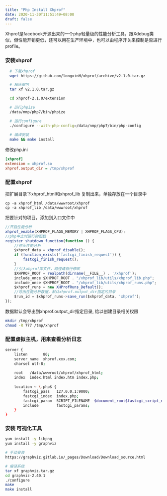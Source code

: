 ```yaml
---
title: "Php Install Xhprof"
date: 2020-11-30T11:51:49+08:00
draft: false
---
```



Xhprof是facebook开源出来的一个php轻量级的性能分析工具，跟Xdebug类似，但性能开销更低，还可以用在生产环境中，也可以由程序开关来控制是否进行profile。

### 安装xhprof

```bash
  # 下载xhprof 
  wget https://github.com/longxinH/xhprof/archive/v2.1.0.tar.gz

  # 解压缩包
  tar xf v2.1.0.tar.gz

  cd xhprof-2.1.0/extension

  # 运行phpize
  /data/nmp/php7/bin/phpize

  # 运行configure
  ./configure --with-php-config=/data/nmp/php7/bin/php-config
  
  # 编译安装
  make && make install
```

修改php.ini

```ini
[xhprof]
extension = xhprof.so
xhprof.output_dir = /tmp/xhprof
```

### 配置xhprof


把扩展目录下xhprof_html和xhprof_lib 复制出来，单独存放在一个目录中

```
cp -a xhprof_html /data/wwwroot/xhprof
cp -a xhprof_lib /data/wwwroot/xhprof
```

把要针对的项目，添加到入口文件中

```js
//开启性能分析
xhprof_enable(XHPROF_FLAGS_MEMORY | XHPROF_FLAGS_CPU);
//php中止时运行的函数
register_shutdown_function(function () {
    //停止性能分析
    $xhprof_data = xhprof_disable();
    if (function_exists('fastcgi_finish_request')) {
        fastcgi_finish_request();
    }
    //引入xhprof库文件，路径请自行修改
    $XHPROF_ROOT = realpath(dirname(__FILE__) . '/xhprof');
    include_once $XHPROF_ROOT . "/xhprof_lib/utils/xhprof_lib.php";
    include_once $XHPROF_ROOT . "/xhprof_lib/utils/xhprof_runs.php";
    $xhprof_runs = new XHProfRuns_Default();
    //导出性能分析数据，默认xhprof.output_dir指定的目录
    $run_id = $xhprof_runs->save_run($xhprof_data, 'xhprof');
});
```

数据默认会导出到xhprof.output_dir指定目录, 给以创建目录相关权限

```bash
mkdir /tmp/xhprof
chmod -R 777 /tmp/xhprof
```


### 配置虚拟主机，用来查看分析日志

```bash
server {
    listen       80;
    server_name  xhprof.xxx.com;
    charset utf-8;
  
    root   /data/wwwroot/xhprof/xhprof_html;
    index  index.html index.htm index.php;
 
    location ~ \.php$ {
        fastcgi_pass   127.0.0.1:9000;
        fastcgi_index  index.php;
        fastcgi_param  SCRIPT_FILENAME  $document_root$fastcgi_script_name;
        include        fastcgi_params;
    }
}
```

### 安装 可视化工具

```bash
yum install -y libpng
yum install -y graphviz

# 手动安装
https://graphviz.gitlab.io/_pages/Download/Download_source.html

# 编译系统
tar xf graphviz.tar.gz
cd graphviz-2.40.1
./configure
make
make install
```

